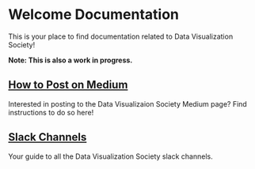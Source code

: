 # Welcome Documentation

This is your place to find documentation related to Data Visualization Society! 

**Note: This is also a work in progress.**

## [How to Post on Medium](postToMedium.md)

Interested in posting to the Data Visualizaion Society Medium page? Find instructions to do so here!

## [Slack Channels](slackChannels.md)

Your guide to all the Data Visualization Society slack channels.
